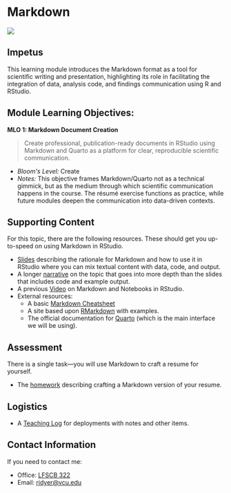# Markdown

![](https://live.staticflickr.com/65535/52296244254_3443324e58_o_d.png)

## Impetus

This learning module introduces the Markdown format as a tool for scientific writing and presentation, highlighting its role in facilitating the integration of data, analysis code, and findings communication using R and RStudio.

## Module Learning Objectives:

**MLO 1: Markdown Document Creation**

>  Create professional, publication-ready documents in RStudio using Markdown and Quarto as a platform for clear, reproducible scientific communication.

- *Bloom's Level:* Create
- *Notes:* This objective frames Markdown/Quarto not as a technical gimmick, but as the medium through which scientific communication happens in the course. The résumé exercise functions as practice, while future modules deepen the communication into data-driven contexts.

## Supporting Content

For this topic, there are the following resources.  These should get you up-to-speed on using Markdown in RStudio.  

- [Slides](https://dyerlabteaching.github.io/Markdown/slides.html) describing the rationale for Markdown and how to use it in RStudio where you can mix textual content with data, code, and output.  
- A longer [narrative](https://dyerlabteaching.github.io/Markdown/narrative.html) on the topic that goes into more depth than the slides that includes code and example output.
- A previous [Video](https://youtu.be/f50Hz92IyIQ) on Markdown and Notebooks in RStudio.
- External resources:  
  - A basic [Markdown Cheatsheet](https://www.markdownguide.org/cheat-sheet/)  
  - A site based upon [RMarkdown](https://rmarkdown.rstudio.com/) with examples.
  - The official documentation for [Quarto](https://quarto.org/docs/guide/) (which is the main interface we will be using).

## Assessment

There is a single task—you will use Markdown to craft a resume for yourself.  

- The [homework](https://dyerlabteaching.github.io/Markdown/homework.html) describing crafting a Markdown version of your resume.


## Logistics

- A [Teaching Log](https://dyerlabteaching.github.io/Markdown/TeachingLog.html) for deployments with notes and other items.


## Contact Information

If you need to contact me:    
 - Office: [LFSCB 322](https://earth.google.com/web/@37.54467538,-77.45441434,71.5959702a,74.61344954d,35y,0.00006882h,0t,0r)  
 - Email: [rjdyer@vcu.edu](mailto://rjdyer@vcu.edu)  
